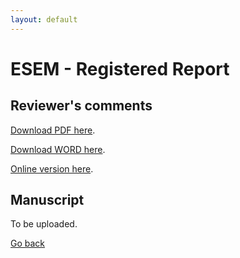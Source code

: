 ```yaml
---
layout: default
---
```


# ESEM - Registered Report

## Reviewer's comments

[Download PDF here](ESEM_RR/ESEM_RR_Reviewers_comments.pdf).

[Download WORD here](ESEM_RR/ESEM_RR_Reviewers_comments.docx).

[Online version here](ESEM_RR/ESEM_RR_Reviewers_comments.html).


## Manuscript

To be uploaded.



[Go back](../)
